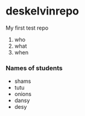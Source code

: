 # deskelvinrepo
My first test repo
1. who
1. what
1. when

### Names of students
* shams
* tutu
* onions
* dansy
* desy
